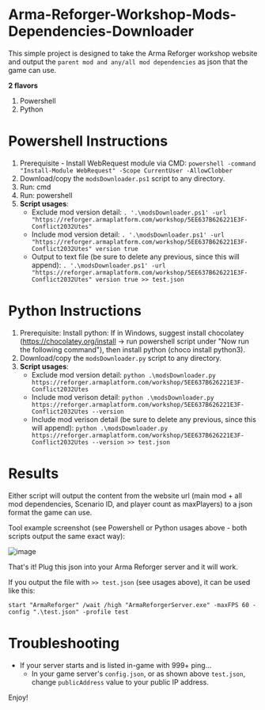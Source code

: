 # Arma-Reforger-Workshop-Mods-Dependencies-Downloader
This simple project is designed to take the Arma Reforger workshop website and output the `parent mod and any/all mod dependencies` as json that the game can use.

**2 flavors**
1. Powershell
2. Python

# Powershell Instructions
1. Prerequisite - Install WebRequest module via CMD: `powershell -command "Install-Module WebRequest" -Scope CurrentUser -AllowClobber`
2. Download/copy the `modsDownloader.ps1` script to any directory.
3. Run: cmd
4. Run: powershell
5. **Script usages**:
   - Exclude mod version detail:
        `. '.\modsDownloader.ps1' -url "https://reforger.armaplatform.com/workshop/5EE637B626221E3F-Conflict2032Utes"`
   - Include mod version detail:
        `. '.\modsDownloader.ps1' -url "https://reforger.armaplatform.com/workshop/5EE637B626221E3F-Conflict2032Utes" version true`
   - Output to text file (be sure to delete any previous, since this will append):
        `. '.\modsDownloader.ps1' -url "https://reforger.armaplatform.com/workshop/5EE637B626221E3F-Conflict2032Utes" version true >> test.json`

# Python Instructions
1. Prerequisite: Install python: If in Windows, suggest install chocolatey (https://chocolatey.org/install -> run powershell script under "Now run the following command"), then install python (choco install python3).
2. Download/copy the `modsDownloader.py` script to any directory.
3. **Script usages**:
    - Exclude mod version detail:
       `python .\modsDownloader.py https://reforger.armaplatform.com/workshop/5EE637B626221E3F-Conflict2032Utes`
    - Include mod verison detail:
       `python .\modsDownloader.py https://reforger.armaplatform.com/workshop/5EE637B626221E3F-Conflict2032Utes --version`
    - Include mod verison detail (be sure to delete any previous, since this will append):
       `python .\modsDownloader.py https://reforger.armaplatform.com/workshop/5EE637B626221E3F-Conflict2032Utes --version >> test.json`

# Results
Either script will output the content from the website url (main mod + all mod dependencies, Scenario ID, and player count as maxPlayers) to a json format the game can use.

Tool example screenshot (see Powershell or Python usages above - both scripts output the same exact way):

![image](https://github.com/SirFrostingham/Arma-Reforger-Workshop-Mods-Dependencies-Downloader/assets/4725943/ff8c9b57-8fd2-48cf-aa13-056d97edfd44)

That's it! Plug this json into your Arma Reforger server and it will work.

If you output the file with `>> test.json` (see usages above), it can be used like this:

`start "ArmaReforger" /wait /high "ArmaReforgerServer.exe" -maxFPS 60 -config ".\test.json" -profile test`

# Troubleshooting
- If your server starts and is listed in-game with 999+ ping...
  - In your game server's `config.json`, or as shown above `test.json`, change `publicAddress` value to your public IP address.

Enjoy!
